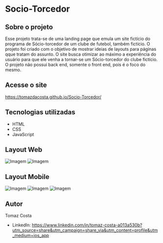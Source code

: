 # Socio-Torcedor

## Sobre o projeto

Esse projeto trata-se de uma landing page que emula um site fictício do programa de Sócio-torcedor de um clube de futebol, também fictício. O projeto foi criado com o objetivo de mostrar ideias de layouts para páginas qque tratam do assunto. O site busca otimizar ao máximo a experiência do usuário para que ele venha a tornar-se um Sócio-torcedor do clube fictício. O projeto não possui back end, somente o front end, pois é o foco do mesmo.

## Acesse o site

https://tomazdacosta.github.io/Socio-Torcedor/

## Tecnologias utilizadas
- HTML
- CSS
- JavaScript

## Layout Web

![Imagem](https://github.com/TomazdaCosta/Socio-Torcedor/assets/131727236/9acbe93f-9493-4ca3-b08c-4247890c9d36)
![Imagem](https://github.com/TomazdaCosta/Socio-Torcedor/assets/131727236/6dfd5a75-a331-4d0f-9521-0b9841fd30db)

## Layout Mobile

![Imagem](https://github.com/TomazdaCosta/Socio-Torcedor/assets/131727236/3129174a-95a8-415f-8930-8accaaab6dc3) ![Imagem](https://github.com/TomazdaCosta/Socio-Torcedor/assets/131727236/1ed6c299-367a-41aa-a41e-02b8d24a77d3) ![Imagem](https://github.com/TomazdaCosta/Socio-Torcedor/assets/131727236/b0f0471e-50e7-438f-ad1a-2bb633cac1e5)

## Autor

Tomaz Costa
- LinkedIn: https://www.linkedin.com/in/tomaz-costa-a013a530b?utm_source=share&utm_campaign=share_via&utm_content=profile&utm_medium=ios_app
